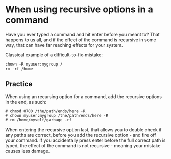 # When using recursive options in a command
Have you ever typed a command and hit enter before you meant to? That happens to us all, and if the effect of the command is recursive in some way, that can have far reaching effects for your system.

Classical example of a difficult-to-fix-mistake:
```
chown -R myuser:mygroup /
rm -rf /home
````

## Practice
When using an recursing option for a command, add the recursive options in the end, as such:

```
# chmod 0700 /the/path/ends/here -R
# chown myuser:mygroup /the/path/ends/here -R
# rm /home/myself/garbage -rf
```

When entering the recursive option last, that allows you to double check if any paths are correct, before you add the recursive option - and fire off your command.
If you accidentally press enter before the full correct path is typed, the effect of the command is not recursive - meaning your mistake causes less damage.

